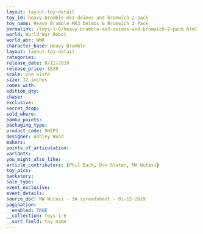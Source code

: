 ```yaml
---
layout: layout-toy-detail 
toy_id: heavy-bramble-mk3-deimos-and-bromwich-2-pack
toy_name: Heavy Bramble MK3 Deimos & Bromwich 2 Pack
permalink: /toys-1-6/heavy-bramble-mk3-deimos-and-bromwich-2-pack.html
world: World War Robot
world_abr: WWR
character_base: Heavy Bramble
layout: layout-toy-detail
categories: 
release_date: 8/12/2010
release_price: $520 
scale: one sixth
size: 12 inches
comes_with: 
edition_qty: 
chase: 
exclusive: 
secret_drop: 
sold_where: 
bamba_points: 
packaging_type: 
product_code: 0H2P3
designer: Ashley Wood
makers: 
points_of_articulation: 
variants: 
you_might_also_like: 
article_contributors: [Phil Back, Don Slater, MW Wutasi]
toy_pics: 
backstory: 
sale_type: 
event_exclusive: 
event_details: 
source_doc: MW Wutasi - 3A spreadsheet - 01-15-2019
pagination: 
__enabled: TRUE
__collection: toys-1-6
__sort_field: toy_name'
---
```

